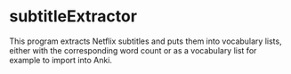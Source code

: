 # subtitleExtractor
 This program extracts Netflix subtitles and puts them into vocabulary lists, either with the corresponding word count or as a vocabulary list for example to import into Anki. 
